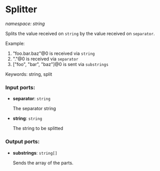 # Splitter

_namespace: string_

Splits the  value received on `string` by the value received on `separator`.

Example:

1. "foo.bar.baz"@0 is received via `string`
2. "."@0 is received via `separator`
3. ["foo", "bar", "baz"]@0 is sent via `substrings`

Keywords: string, split

### Input ports:

* __separator__: ` string `

    The separator string


* __string__: ` string `

    The string to be splitted

### Output ports:

* __substrings__: ` string[] `

    Sends the array of the parts.

